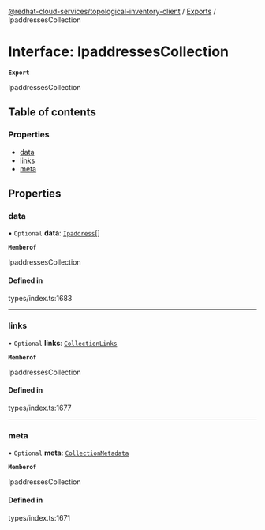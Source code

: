 [@redhat-cloud-services/topological-inventory-client](../README.md) / [Exports](../modules.md) / IpaddressesCollection

# Interface: IpaddressesCollection

**`Export`**

IpaddressesCollection

## Table of contents

### Properties

- [data](IpaddressesCollection.md#data)
- [links](IpaddressesCollection.md#links)
- [meta](IpaddressesCollection.md#meta)

## Properties

### data

• `Optional` **data**: [`Ipaddress`](Ipaddress.md)[]

**`Memberof`**

IpaddressesCollection

#### Defined in

types/index.ts:1683

___

### links

• `Optional` **links**: [`CollectionLinks`](CollectionLinks.md)

**`Memberof`**

IpaddressesCollection

#### Defined in

types/index.ts:1677

___

### meta

• `Optional` **meta**: [`CollectionMetadata`](CollectionMetadata.md)

**`Memberof`**

IpaddressesCollection

#### Defined in

types/index.ts:1671
